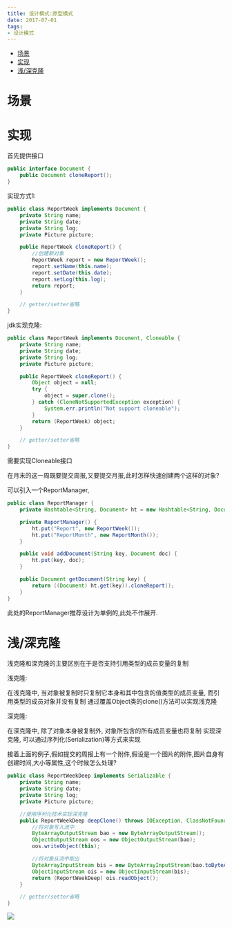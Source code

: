 ```yaml
---
title: 设计模式:原型模式
date: 2017-07-01
tags:
- 设计模式
---
```

<!-- TOC -->

- [场景](#场景)
- [实现](#实现)
- [浅/深克隆](#浅深克隆)

<!-- /TOC -->
# 场景

# 实现

首先提供接口
```Java
public interface Document {
    public Document cloneReport();
}
```

实现方式1:

```Java
public class ReportWeek implements Document {
    private String name;
    private String date;
    private String log;
    private Picture picture;

    public ReportWeek cloneReport() {
        //创建新对象
        ReportWeek report = new ReportWeek();
        report.setName(this.name);
        report.setDate(this.date);
        report.setLog(this.log);
        return report;
    }

    // getter/setter省略
}
```

jdk实现克隆:

```Java
public class ReportWeek implements Document, Cloneable {
    private String name;
    private String date;
    private String log;
    private Picture picture;

    public ReportWeek cloneReport() {
        Object object = null;
        try {
            object = super.clone();
        } catch (CloneNotSupportedException exception) {
            System.err.println("Not support cloneable");
        }
        return (ReportWeek) object;
    }

    // getter/setter省略
}
```

需要实现Cloneable接口



在月末的这一周既要提交周报,又要提交月报,此时怎样快速创建两个这样的对象?

可以引入一个ReportManager,


```Java
public class ReportManager {
    private Hashtable<String, Document> ht = new Hashtable<String, Document>();

    private ReportManager() {
        ht.put("Report", new ReportWeek());
        ht.put("ReportMonth", new ReportMonth());
    }

    public void addDocument(String key, Document doc) {
        ht.put(key, doc);
    }

    public Document getDocument(String key) {
        return ((Document) ht.get(key)).cloneReport();
    }
}
```

此处的ReportManager推荐设计为单例的,此处不作展开.

# 浅/深克隆

浅克隆和深克隆的主要区别在于是否支持引用类型的成员变量的复制

浅克隆:

在浅克隆中, 当对象被复制时只复制它本身和其中包含的值类型的成员变量, 而引用类型的成员对象并没有复制
通过覆盖Object类的clone()方法可以实现浅克隆

深克隆:

在深克隆中, 除了对象本身被复制外, 对象所包含的所有成员变量也将复制
实现深克隆, 可以通过序列化(Serialization)等方式来实现

接着上面的例子,假如提交的周报上有一个附件,假设是一个图片的附件,图片自身有创建时间,大小等属性,这个时候怎么处理?

```Java
public class ReportWeekDeep implements Serializable {
    private String name;
    private String date;
    private String log;
    private Picture picture;

    //使用序列化技术实现深克隆
    public ReportWeekDeep deepClone() throws IOException, ClassNotFoundException, OptionalDataException {
        //将对象写入流中
        ByteArrayOutputStream bao = new ByteArrayOutputStream();
        ObjectOutputStream oos = new ObjectOutputStream(bao);
        oos.writeObject(this);

        //将对象从流中取出
        ByteArrayInputStream bis = new ByteArrayInputStream(bao.toByteArray());
        ObjectInputStream ois = new ObjectInputStream(bis);
        return (ReportWeekDeep) ois.readObject();
    }

    // getter/setter省略
}
```




[![](https://static.segmentfault.com/v-5b1df2a7/global/img/creativecommons-cc.svg)](https://creativecommons.org/licenses/by-nc-nd/4.0/)